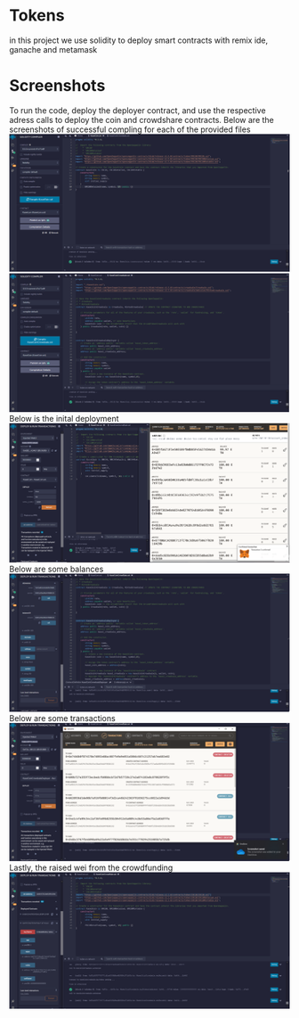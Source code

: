 # Tokens
in this project we use solidity to deploy smart contracts with remix ide, ganache and metamask
# Screenshots
To run the code, deploy the deployer contract, and use the respective adress calls to deploy the coin and crowdshare contracts.
Below are the screenshots of successful compling for each of the provided files
![Alt text](images/coincomp.png)
![Alt text](images/crowdsalecomp.png)
Below is the inital deployment
![Alt text](images/coindeploy.png)
Below are some balances
![Alt text](images/balances.png)
Below are some transactions
![Alt text](images/transactions.png)
Lastly, the raised wei from the crowdfunding
![Alt text](images/weiraised.png)
